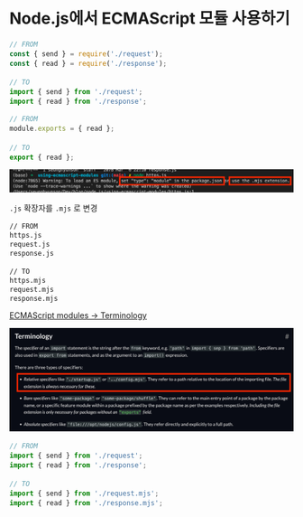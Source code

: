 # Node.js에서 ECMAScript 모듈 사용하기

```js
// FROM
const { send } = require('./request');
const { read } = require('./response');

// TO
import { send } from './request';
import { read } from './response';
```

```js
// FROM
module.exports = { read };

// TO
export { read };
```

![1](./images/1.png)

`.js` 확장자를 `.mjs` 로 변경

```
// FROM
https.js
request.js
response.js

// TO
https.mjs
request.mjs
response.mjs
```

[ECMAScript modules -> Terminology](https://nodejs.org/dist/latest-v16.x/docs/api/esm.html#terminology)

![2](./images/2.png)

```js
// FROM
import { send } from './request';
import { read } from './response';

// TO
import { send } from './request.mjs';
import { read } from './response.mjs';
```
